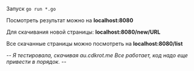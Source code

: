 Запуск `go run *.go`

Посмотреть результат можно на **localhost:8080**

Для скачивания новой страницы: **localhost:8080/new/URL**

Все скачанные страницы можно посмотреть на **localhost:8080/list**

_-- Я тестировала, скачивая au.cdkrot.me
Все работает, код надо еще привести в порядок. --_